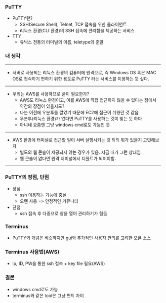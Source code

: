 ### PuTTY
- PuTTY란?
  - SSH(Secure Shell), Telnet, TCP 접속을 위한 클라이언트
  - 리눅스 환경(CLI 환경)의 SSH 접속에 편리함을 제공하는 서비스
- TTY
  - 유닉스 전통의 터미널의 이름, teletype의 준말

### 내 생각
---
- 서버로 사용되는 리눅스 환경의 컴퓨터에 원격으로, 즉 Windows OS 혹은 MAC OS로 접속하기 편하기 위한 용도로 PuTTY 라는 서비스를 이용하는 듯 싶다.
---
- 우리는 AWS를 사용하므로 굳이 필요한가?
  - AWS도 리눅스 환경이고, 이를 AWS에 직접 접근하지 않을 수 있다는 점에서 약간의 장점이 있을지도?
  - 나는 이전에 우분투를 깔았기 때문에 EC2에 접근이 쉬웠던 것 같음
  - 우분투(리눅스 환경)가 없다면 PuTTY를 사용하는 것이 맞는 듯 하다
  - 아니네 요즘엔 그냥 windows cmd로도 가능인 듯
---
- AWS 환경에 터미널로 접근할 일이 서버 실행시키는 것 외의 뭐가 있을지 고민해보자 
  - 별도의 웹 콘솔이 제공되지 않는 경우가 있음. 지금 내가 그런 상태임
  - 웹 콘솔이 없다면 원격 터미널에서 디폴트가 되어야함.
---

### PuTTY의 장점, 단점
- 장점
  - ssh 이용하는 기능에 충실
  - 오랜 사용 => 안정적인 커뮤니티
- 단점
  - ssh 접속 후 다중으로 창을 열어 관리하기가 힘듬

### Terminus
- PuTTY와 개념은 비슷하지만 gui와 추가적인 사용자 편의를 고려한 오픈 소스

### Terminus 사용법(AWS)
- ip, ID, PW을 통한 ssh 접속 + key file 필요(AWS)
  
### 결론
- windows cmd로도 가능
- terminus와 같은 tool은 그냥 편의 차이